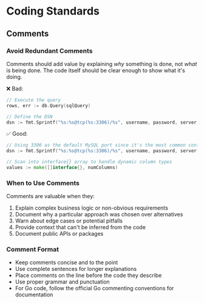 # Coding Standards

## Comments

### Avoid Redundant Comments

Comments should add value by explaining *why* something is done, not *what* is being done. The code itself should be clear enough to show what it's doing.

❌ Bad:
```go
// Execute the query
rows, err := db.Query(sqlQuery)

// Define the DSN
dsn := fmt.Sprintf("%s:%s@tcp(%s:3306)/%s", username, password, server, dbname)
```

✅ Good:
```go
// Using 3306 as the default MySQL port since it's the most common configuration
dsn := fmt.Sprintf("%s:%s@tcp(%s:3306)/%s", username, password, server, dbname)

// Scan into interface{} array to handle dynamic column types
values := make([]interface{}, numColumns)
```

### When to Use Comments

Comments are valuable when they:
1. Explain complex business logic or non-obvious requirements
2. Document why a particular approach was chosen over alternatives
3. Warn about edge cases or potential pitfalls
4. Provide context that can't be inferred from the code
5. Document public APIs or packages

### Comment Format

- Keep comments concise and to the point
- Use complete sentences for longer explanations
- Place comments on the line before the code they describe
- Use proper grammar and punctuation
- For Go code, follow the official Go commenting conventions for documentation 